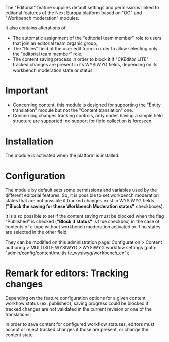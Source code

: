 The "Editorial" feature supplies default settings and permissions linked to
editorial features of the Next Europa platform based on "OG" and "Workbench moderation" modules.

It also contains alterations of:
* The automatic assignment of the "editorial team member" role to
 users that join an editorial team organic group;
* The "Roles" field of the user edit form in order to allow selecting only the
 "editorial team member" role;
* The content saving process in order to block it if "CKEditor LITE" tracked
  changes are present in its WYSIWYG fields, depending on its workbench
  moderation state or status.

# Important

* Concerning content, this module is designed for supporting the
 "Entity translation" module but not the "Content translation" one.
* Concerning changes tracking controls, only nodes having a simple field
 structure are supported; no support for field collection is foreseen.

# Installation

The module is activated when the platform is installed.

# Configuration

The module by default sets some permissions and variables used by the different
editorial features.
So, it is possible to set workbench moderation states that are not possible if
tracked changes exist in WYSIWYG fields (**"Block the saving for these
Workbench Moderation states"** checkboxes).

It is also possible to set if the content saving must be blocked when the flag 
"Published" is checked (**"Block if status"** is true checkbox) in the case of 
contents of a type without workbench moderation activated or if no states are 
selected in the other field.

They can be modified on this administration page:
Configuration > Content authoring > MULTISITE WYSIWYG > WYSIWYG workflow settings
(path: "admin/config/content/multisite_wysiwyg/workbench_en");

# Remark for editors: Tracking changes

Depending on the feature configuration options for a given content workflow 
status (ex. published), saving progress could be blocked if tracked changes are 
not validated in the current revision or one of the translations.

In order to save content for configured workflow statuses, editors must
accept or reject tracked changes if those are present, or change the
content state.
